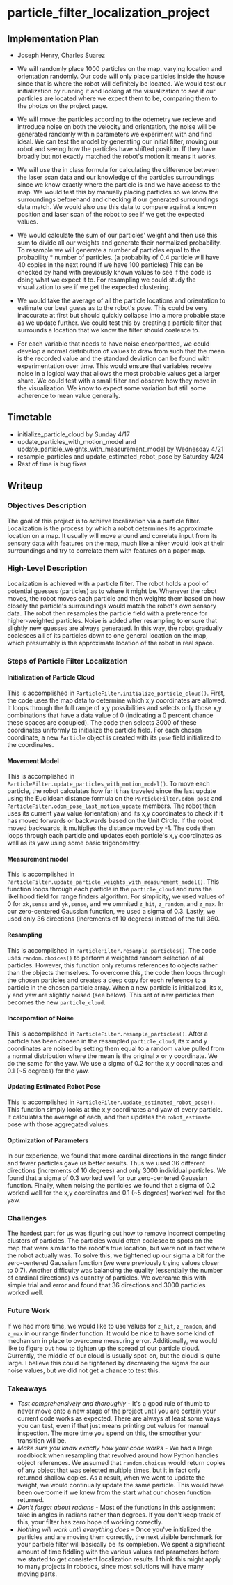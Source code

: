 # particle_filter_localization_project

## Implementation Plan
* Joseph Henry, Charles Suarez

* We will randomly place 1000 particles on the map, varying location and orientation randomly. Our code will only place particles inside the house since that is where the robot will definitely be located. We would test our initialization by running it and looking at the visualization to see if our particles are located where we expect them to be, comparing them to the photos on the project page.

* We will move the particles according to the odemetry we recieve and introduce noise on both the velocity and orientation, the noise will be generated randomly within parameters we experiment with and find ideal. We can test the model by generating our initial filter, moving our robot and seeing how the particles have shifted position. If they have broadly but not exactly matched the robot's motion it means it works.

* We will use the in class formula for calculating the difference between the laser scan data and our knowledge of the particles surroundings since we know exactly where the particle is and we have access to the map. We would test this by manually placing particles so we know the surroundings beforehand and checking if our generated surroundings data match. We would also use this data to compare against a known position and laser scan of the robot to see if we get the expected values.

* We would calculate the sum of our particles' weight and then use this sum to divide all our weights and generate their normalized probability. To resample we will generate a number of particles equal to the probability * number of particles. (a probabilty of 0.4 particle will have 40 copies in the next round if we have 100 particles) This can be checked by hand with previously known values to see if the code is doing what we expect it to. For resampling we could study the visualization to see if we get the expected clustering. 

* We would take the average of all the particle locations and orientation to estimate our best guess as to the robot's pose. This could be very inaccurate at first but should quickly collapse into a more probable state as we update further. We could test this by creating a particle filter that surrounds a location that we know the filter should coalesce to. 

* For each variable that needs to have noise encorporated, we could develop a normal distribution of values to draw from such that the mean is the recorded value and the standard deviation can be found with experimentation over time. This would ensure that variables receive noise in a logical way that allows the most probable values get a larger share. We could test with a small filter and observe how they move in the visualization. We know to expect some variation but still some adherence to mean value generally. 

## Timetable
* initialize_particle_cloud by Sunday 4/17
* update_particles_with_motion_model and update_particle_weights_with_measurement_model by Wednesday 4/21
* resample_particles and update_estimated_robot_pose by Saturday 4/24
* Rest of time is bug fixes

## Writeup
### Objectives Description
The goal of this project is to achieve localization via a particle filter. Localization is the process by which a robot determines its approximate location on a map. It usually will move around and correlate input from its sensory data with features on the map, much like a hiker would look at their surroundings and try to correlate them with features on a paper map. 

### High-Level Description
Localization is achieved with a particle filter. The robot holds a pool of potential guesses (particles) as to where it might be. Whenever the robot moves, the robot moves each particle and then weights them based on how closely the particle's surroundings would match the robot's own sensory data. The robot then resamples the particle field with a preference for higher-weighted particles. Noise is added after resampling to ensure that slightly new guesses are always generated. In this way, the robot gradually coalesces all of its particles down to one general location on the map, which presumably is the approximate location of the robot in real space.

### Steps of Particle Filter Localization
#### Initialization of Particle Cloud
This is accomplished in `ParticleFilter.initialize_particle_cloud()`. First, the code uses the map data to determine which x,y coordinates are allowed. It loops through the full range of x,y possibilities and selects only those x,y combinations that have a data value of 0 (indicating a 0 percent chance these spaces are occupied). The code then selects 3000 of these coordinates uniformly to initialize the particle field. For each chosen coordinate, a new `Particle` object is created with its `pose` field initialized to the coordinates.

#### Movement Model
This is accomplished in `ParticleFilter.update_particles_with_motion_model()`. To move each particle, the robot calculates how far it has traveled since the last update using the Euclidean distance formula on the `ParticleFilter.odom_pose` and `ParticleFilter.odom_pose_last_motion_update` members. The robot then uses its current yaw value (orientation) and its x,y coordinates to check if it has moved forwards or backwards based on the Unit Circle. If the robot moved backwards, it multiplies the distance moved by -1. The code then loops through each particle and updates each particle's x,y coordinates as well as its yaw using some basic trigonometry. 

#### Measurement model
This is accomplished in `ParticleFilter.update_particle_weights_with_measurement_model()`. This function loops through each particle in the `particle_cloud` and runs the likelihood field for range finders algorithm. For simplicity, we used values of 0 for `xk,sense` and `yk,sense`, and we ommited `z_hit`, `z_random`, and `z_max`. In our zero-centered Gaussian function, we used a sigma of 0.3. Lastly, we used only 36 directions (increments of 10 degrees) instead of the full 360. 

#### Resampling
This is accomplished in `ParticleFilter.resample_particles()`. The code uses `random.choices()` to perform a weighted random selection of all particles. However, this function only returns references to objects rather than the objects themselves. To overcome this, the code then loops through the chosen particles and creates a deep copy for each reference to a particle in the chosen particle array. When a new particle is initialized, its x, y and yaw are slightly noised (see below). This set of new particles then becomes the new `particle_cloud`.

#### Incorporation of Noise
This is accomplished in `ParticleFilter.resample_particles()`. After a particle has been chosen in the resampled `particle_cloud`, its x and y coordinates are noised by setting them equal to a random value pulled from a normal distribution where the mean is the original x or y coordinate. We do the same for the yaw. We use a sigma of 0.2 for the x,y coordinates and 0.1 (~5 degrees) for the yaw.

#### Updating Estimated Robot Pose
This is accomplished in `ParticleFilter.update_estimated_robot_pose()`. This function simply looks at the x,y coordinates and yaw of every particle. It calculates the average of each, and then updates the `robot_estimate` pose with those aggregated values.

#### Optimization of Parameters
In our experience, we found that more cardinal directions in the range finder and fewer particles gave us better results. Thus we used 36 different directions (increments of 10 degrees) and only 3000 individual particles. We found that a sigma of 0.3 worked well for our zero-centered Gaussian function. Finally, when noising the particles we found that a sigma of 0.2 worked well for the x,y coordinates and 0.1 (~5 degrees) worked well for the yaw.

### Challenges
The hardest part for us was figuring out how to remove incorrect competing clusters of particles. The particles would often coalesce to spots on the map that were similar to the robot's true location, but were not in fact where the robot actually was. To solve this, we tightened up our sigma a bit for the zero-centered Gaussian function (we were previously trying values closer to 0.7). Another difficulty was balancing the quality (essentially the number of cardinal directions) vs quantity of particles. We overcame this with simple trial and error and found that 36 directions and 3000 particles worked well.

### Future Work
If we had more time, we would like to use values for `z_hit`, `z_random`, and `z_max` in our range finder function. It would be nice to have some kind of mechanism in place to overcome measuring error. Additionally, we would like to figure out how to tighten up the spread of our particle cloud. Currently, the middle of our cloud is usually spot-on, but the cloud is quite large. I believe this could be tightened by decreasing the sigma for our noise values, but we did not get a chance to test this. 

### Takeaways
* *Test comprehensively and thoroughly* - It's a good rule of thumb to never move onto a new stage of the project until you are certain your current code works as expected. There are always at least some ways you can test, even if that just means printing out values for manual inspection. The more time you spend on this, the smoother your transition will be.
* *Make sure you know exactly how your code works* - We had a large roadblock when resampling that revolved around how Python handles object references. We assumed that `random.choices` would return copies of any object that was selected multiple times, but it in fact only returned shallow copies. As a result, when we went to update the weight, we would continually update the same particle. This would have been overcome if we knew from the start what our chosen function returned.
* *Don't forget about radians* - Most of the functions in this assignment take in angles in radians rather than degrees. If you don't keep track of this, your filter has zero hope of working correctly. 
* *Nothing will work until everything does* - Once you've initialized the particles and are moving them correctly, the next visible benchmark for your particle filter will basically be its completion. We spent a significant amount of time fiddling with the various values and parameters before we started to get consistent localization results. I think this might apply to many projects in robotics, since most solutions will have many moving parts.
